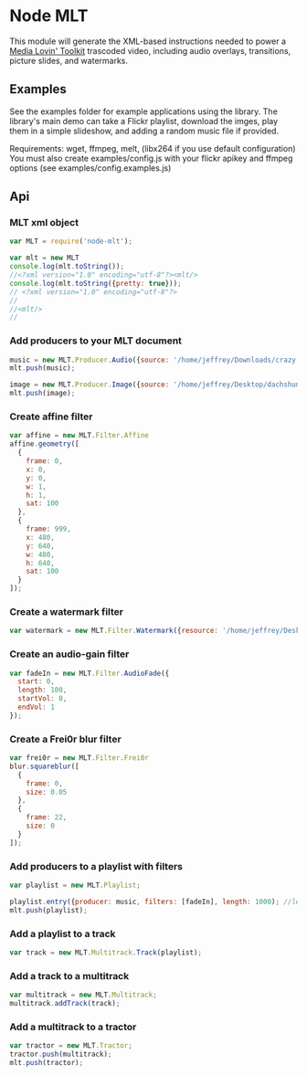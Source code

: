 # Node MLT

This module will generate the XML-based instructions needed to power a [Media Lovin' Toolkit](http://www.mltframework.org/) trascoded video, including audio overlays, transitions, picture slides, and watermarks.

## Examples

See the examples folder for example applications using the library. The library's main demo can take a Flickr playlist, download the imges, play them in a simple slideshow, and adding a random music file if provided.

Requirements: wget, ffmpeg, melt, (libx264 if you use default configuration)
You must also create examples/config.js with your flickr apikey and ffmpeg options (see examples/config.examples.js)

## Api

### MLT xml object
```js
var MLT = require('node-mlt');

var mlt = new MLT
console.log(mlt.toString());
//<?xml version="1.0" encoding="utf-8"?><mlt/>
console.log(mlt.toString({pretty: true}));
// <?xml version="1.0" encoding="utf-8"?>
//
//<mlt/>
//
```

### Add producers to your MLT document
```js
music = new MLT.Producer.Audio({source: '/home/jeffrey/Downloads/crazy.mp3'});
mlt.push(music);

image = new MLT.Producer.Image({source: '/home/jeffrey/Desktop/dachshund.jpg'});
mlt.push(image);
```

### Create affine filter
```js
var affine = new MLT.Filter.Affine
affine.geometry([
  {
    frame: 0,
    x: 0,
    y: 0,
    w: 1,
    h: 1,
    sat: 100
  },
  {
    frame: 999,
    x: 480,
    y: 640,
    w: 480,
    h: 640,
    sat: 100
  } 
]);
```

### Create a watermark filter
```js
var watermark = new MLT.Filter.Watermark({resource: '/home/jeffrey/Desktop/signature.jpg'});
```

### Create an audio-gain filter
```js
var fadeIn = new MLT.Filter.AudioFade({
  start: 0,
  length: 100,
  startVol: 0,
  endVol: 1
});
```

### Create a Frei0r blur filter
```js
var frei0r = new MLT.Filter.Frei0r
blur.squareblur([
  {
    frame: 0,
    size: 0.05
  },
  {
    frame: 22,
    size: 0
  }
]);

```

### Add producers to a playlist with filters
```js
var playlist = new MLT.Playlist;

playlist.entry({producer: music, filters: [fadeIn], length: 1000); //length is in frames
mlt.push(playlist);
```

### Add a playlist to a track
```js
var track = new MLT.Multitrack.Track(playlist);
```

### Add a track to a multitrack
```js
var multitrack = new MLT.Multitrack;
multitrack.addTrack(track);
```

### Add a multitrack to a tractor
```js
var tractor = new MLT.Tractor;
tractor.push(multitrack);
mlt.push(tractor);
```
